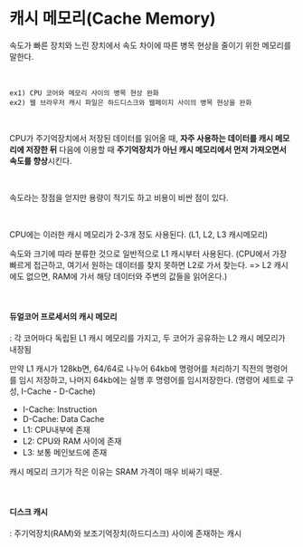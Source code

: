 # 캐시 메모리(Cache Memory)

속도가 빠른 장치와 느린 장치에서 속도 차이에 따른 병목 현상을 줄이기 위한 메모리를 말한다.

<br>

```
ex1) CPU 코어와 메모리 사이의 병목 현상 완화
ex2) 웹 브라우저 캐시 파일은 하드디스크와 웹페이지 사이의 병목 현상을 완화
```

<br>

CPU가 주기억장치에서 저장된 데이터를 읽어올 때, **자주 사용하는 데이터를 캐시 메모리에 저장한 뒤** 다음에 이용할 때 **주기억장치가 아닌 캐시 메모리에서 먼저 가져오면서 속도를 향상**시킨다.

<br>

속도라는 장점을 얻지만 용량이 적기도 하고 비용이 비싼 점이 있다.

<br>

CPU에는 이러한 캐시 메모리가 2-3개 정도 사용된다. (L1, L2, L3 캐시메모리)

속도와 크기에 따라 분류한 것으로 일반적으로 L1 캐시부터 사용된다. (CPU에서 가장 빠르게 접근하고, 여기서 원하는 데이터를 찾지 못하면 L2로 가서 찾는다. => L2 캐시에도 없으면, RAM에 가서 해당 데이터와 주변의 값들을 읽어온다.)

<br>

#### 듀얼코어 프로세서의 캐시 메모리

: 각 코어마다 독립된 L1 캐시 메모리를 가지고, 두 코어가 공유하는 L2 캐시 메모리가 내장됨

만약 L1 캐시가 128kb면, 64/64로 나누어 64kb에 명령어를 처리하기 직전의 명령어를 임시 저장하고, 나머지 64kb에는 실행 후 명령어를 임시저장한다. (명령어 세트로 구성, I-Cache - D-Cache)

* I-Cache: Instruction
* D-Cache: Data Cache
* L1: CPU내부에 존재
* L2: CPU와 RAM 사이에 존재
* L3: 보통 메인보드에 존재

캐시 메모리 크기가 작은 이유는 SRAM 가격이 매우 비싸기 때문.

<br>

#### 디스크 캐시

: 주기억장치(RAM)와 보조기억장치(하드디스크) 사이에 존재하는 캐시


